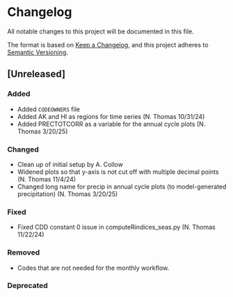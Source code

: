 # Changelog

All notable changes to this project will be documented in this file.

The format is based on [Keep a Changelog](https://keepachangelog.com/en/1.0.0/),
and this project adheres to [Semantic Versioning](https://semver.org/spec/v2.0.0.html).

## [Unreleased]

### Added

- Added `CODEOWNERS` file
- Added AK and HI as regions for time series (N. Thomas 10/31/24)
- Added PRECTOTCORR as a variable for the annual cycle plots (N. Thomas 3/20/25)

### Changed

- Clean up of initial setup by A. Collow
- Widened plots so that y-axis is not cut off with multiple decimal points (N. Thomas 11/4/24)
- Changed long name for precip in annual cycle plots (to model-generated precipitation) (N. Thomas 3/20/25)

### Fixed

- Fixed CDD constant 0 issue in computeRindices_seas.py (N. Thomas 11/22/24)

### Removed

- Codes that are not needed for the monthly workflow.

### Deprecated

